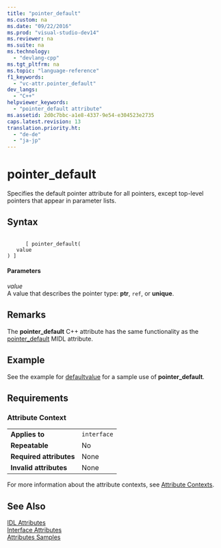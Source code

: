```yaml
---
title: "pointer_default"
ms.custom: na
ms.date: "09/22/2016"
ms.prod: "visual-studio-dev14"
ms.reviewer: na
ms.suite: na
ms.technology: 
  - "devlang-cpp"
ms.tgt_pltfrm: na
ms.topic: "language-reference"
f1_keywords: 
  - "vc-attr.pointer_default"
dev_langs: 
  - "C++"
helpviewer_keywords: 
  - "pointer_default attribute"
ms.assetid: 2d0c7bbc-a1e8-4337-9e54-e304523e2735
caps.latest.revision: 13
translation.priority.ht: 
  - "de-de"
  - "ja-jp"
---
```

# pointer_default
Specifies the default pointer attribute for all pointers, except top-level pointers that appear in parameter lists.  
  
## Syntax  
  
```  
  
      [ pointer_default(  
   value  
) ]  
```  
  
#### Parameters  
 *value*  
 A value that describes the pointer type: **ptr**, `ref`, or **unique**.  
  
## Remarks  
 The **pointer_default** C++ attribute has the same functionality as the [pointer_default](http://msdn.microsoft.com/library/windows/desktop/aa367141) MIDL attribute.  
  
## Example  
 See the example for [defaultvalue](../vs140/defaultvalue.md) for a sample use of **pointer_default**.  
  
## Requirements  
  
### Attribute Context  
  
|||  
|-|-|  
|**Applies to**|`interface`|  
|**Repeatable**|No|  
|**Required attributes**|None|  
|**Invalid attributes**|None|  
  
 For more information about the attribute contexts, see [Attribute Contexts](../vs140/attribute-contexts.md).  
  
## See Also  
 [IDL Attributes](../vs140/idl-attributes.md)   
 [Interface Attributes](../vs140/interface-attributes.md)   
 [Attributes Samples](assetId:///558ebdb2-082f-44dc-b442-d8d33bf7bdb8)